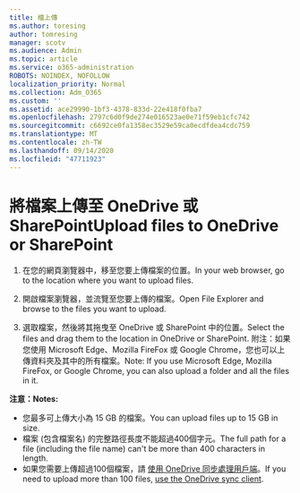 ```yaml
---
title: 檔上傳
ms.author: toresing
author: tomresing
manager: scotv
ms.audience: Admin
ms.topic: article
ms.service: o365-administration
ROBOTS: NOINDEX, NOFOLLOW
localization_priority: Normal
ms.collection: Adm_O365
ms.custom: ''
ms.assetid: ace29990-1bf3-4378-833d-22e418f0fba7
ms.openlocfilehash: 2797c6d0f9de274e016523ae0e71f59eb1cfc742
ms.sourcegitcommit: c6692ce0fa1358ec3529e59ca0ecdfdea4cdc759
ms.translationtype: MT
ms.contentlocale: zh-TW
ms.lasthandoff: 09/14/2020
ms.locfileid: "47711923"
---
```

# <a name="upload-files-to-onedrive-or-sharepoint"></a><span data-ttu-id="1b930-102">將檔案上傳至 OneDrive 或 SharePoint</span><span class="sxs-lookup"><span data-stu-id="1b930-102">Upload files to OneDrive or SharePoint</span></span>

1. <span data-ttu-id="1b930-103">在您的網頁瀏覽器中，移至您要上傳檔案的位置。</span><span class="sxs-lookup"><span data-stu-id="1b930-103">In your web browser, go to the location where you want to upload files.</span></span>
    
2. <span data-ttu-id="1b930-104">開啟檔案瀏覽器，並流覽至您要上傳的檔案。</span><span class="sxs-lookup"><span data-stu-id="1b930-104">Open File Explorer and browse to the files you want to upload.</span></span>
    
3. <span data-ttu-id="1b930-105">選取檔案，然後將其拖曳至 OneDrive 或 SharePoint 中的位置。</span><span class="sxs-lookup"><span data-stu-id="1b930-105">Select the files and drag them to the location in OneDrive or SharePoint.</span></span> <span data-ttu-id="1b930-106">附注：如果您使用 Microsoft Edge、Mozilla FireFox 或 Google Chrome，您也可以上傳資料夾及其中的所有檔案。</span><span class="sxs-lookup"><span data-stu-id="1b930-106">Note: If you use Microsoft Edge, Mozilla FireFox, or Google Chrome, you can also upload a folder and all the files in it.</span></span>
    
<span data-ttu-id="1b930-107">**注意：**</span><span class="sxs-lookup"><span data-stu-id="1b930-107">**Notes:**</span></span>

- <span data-ttu-id="1b930-108">您最多可上傳大小為 15 GB 的檔案。</span><span class="sxs-lookup"><span data-stu-id="1b930-108">You can upload files up to 15 GB in size.</span></span> 
- <span data-ttu-id="1b930-109">檔案 (包含檔案名) 的完整路徑長度不能超過400個字元。</span><span class="sxs-lookup"><span data-stu-id="1b930-109">The full path for a file (including the file name) can't be more than 400 characters in length.</span></span> 
- <span data-ttu-id="1b930-110">如果您需要上傳超過100個檔案，請 [使用 OneDrive 同步處理用戶端](https://go.microsoft.com/fwlink/?linkid=866427)。</span><span class="sxs-lookup"><span data-stu-id="1b930-110">If you need to upload more than 100 files, [use the OneDrive sync client](https://go.microsoft.com/fwlink/?linkid=866427).</span></span> 
  

